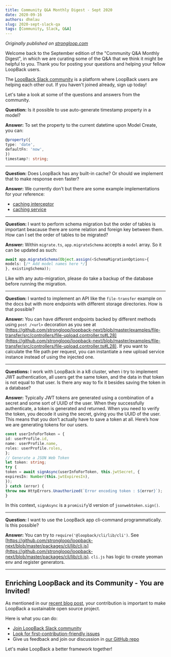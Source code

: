 ```yaml
---
title: Community Q&A Monthly Digest - Sept 2020
date: 2020-09-16
authors: dhmlau
slug: 2020-sept-slack-qa
tags: [Community, Slack, Q&A]
---
```


_Originally published on [strongloop.com](https://strongloop.com)_

Welcome back to the September edition of the "Community Q&A Monthly Digest", in which we are curating some of the Q&A that we think it might be helpful to you. Thank you for posting your questions and helping your fellow LoopBack users. 

The [LoopBack Slack community](https://join.slack.com/t/loopbackio/shared_invite/zt-8lbow73r-SKAKz61Vdao~_rGf91pcsw) is a platform where LoopBack users are helping each other out. If you haven't joined already, sign up today!

Let's take a look at some of the questions and answers from the community.

<!--truncate-->

**Question:** Is it possible to use auto-generate timestamp property in a model?

**Answer:** To set the property to the current datetime upon Model Create, you can:
```ts
@property({
type: 'date',
defaultFn: 'now',
})
timestamp?: string;
```

---

**Question:** Does LoopBack has any built-in cache? Or should we implement that to make response even faster?

**Answer:**
We currently don’t but there are some example implementations for your reference:
- [caching interceptor](https://github.com/strongloop/loopback-next/tree/master/packages/rest/src/__tests__/acceptance/caching-interceptor)
- [caching service](https://github.com/strongloop/loopback-next/blob/master/examples/greeting-app/src/caching-service.ts)

--- 

**Question:** I want to perform schema migration but the order of tables is important beacause there are some relation and foreign key between them. How can I set the order of tables to be migrated?

**Answer:** Within `migrate.ts`, `app.migrateSchema` accepts a `model` array. So it can be updated as such:
```ts
await app.migrateSchema(Object.assign(<SchemaMigrationOptions>{
models: [/* Add model names here */]
}, existingSchema));
```
Like with any auto-migration, please do take a backup of the database before running the migration.

---

**Question:** I wanted to implement an API like the `file-transfer` example on the docs but with more endpoints with different storage directories. How is that possible?

**Answer:** You can have different endpoints backed by different methods using `post /<url>` decoration as you see at [https://github.com/strongloop/loopback-next/blob/master/examples/file-transfer/src/controllers/file-upload.controller.ts#L28](https://github.com/strongloop/loopback-next/blob/master/examples/file-transfer/src/controllers/file-upload.controller.ts#L28). If you want to calculate the file path per request, you can instantiate a new upload service instance instead of using the injected one.

---

**Questions:** I work with LoopBack in a k8 cluster, when i try to implement JWT authentication, all users get the same token, and the data in that token is not equal to that user. Is there any way to fix it besides saving the token in a database? 

**Answer:** Typically JWT tokens are generated using a combination of a secret and some sort of UUID of the user. When they successfully authenticate, a token is generated and returned. When you need to verify the token, you decode it using the secret, giving you the UUID of the user. This means that you don’t actually have to save a token at all. Here’s how we are generating tokens for our users.

```ts
const userInfoForToken = {
id: userProfile.id,
name: userProfile.name,
roles: userProfile.roles,
};
// Generate a JSON Web Token
let token: string;
try {
token = await signAsync(userInfoForToken, this.jwtSecret, {
expiresIn: Number(this.jwtExpiresIn),
});
} catch (error) {
throw new HttpErrors.Unauthorized(`Error encoding token : ${error}`);
}
```
In this context, `signAsync` is a `promisify`’d version of `jsonwebtoken.sign()`.

--- 

**Question:** I want to use the LoopBack app cli-command programmatically. Is this possible?

**Answer:**
You can try to `require('@loopback/cli/lib/cli')`. See [https://github.com/strongloop/loopback-next/blob/master/packages/cli/lib/cli.js](https://github.com/strongloop/loopback-next/blob/master/packages/cli/lib/cli.js). `cli.js` has logic to create yeoman env and register generators.

---


## Enriching LoopBack and its Community - You are Invited!

As mentioned in our [recent blog post](https://strongloop.com/strongblog/2020-community-contribution/), your contribution is important to make LoopBack a sustainable open source project. 

Here is what you can do:
- [Join LoopBack Slack community](https://join.slack.com/t/loopbackio/shared_invite/zt-8lbow73r-SKAKz61Vdao~_rGf91pcsw)
- [Look for first-contribution-friendly issues](https://github.com/strongloop/loopback-next/issues?q=is%3Aissue+is%3Aopen+label%3A%22good+first+issue%22)
- Give us feedback and join our discussion in [our GitHub repo](https://github.com/strongloop/loopback-next)

Let's make LoopBack a better framework together!